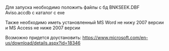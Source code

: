 Для запуска необходимо положить файлы с бд
BNKSEEK.DBF
Aviso.accdb
с каталог с exe

Также необходимо иметь установленный MS Word не нижу 2007 версии и MS Access не ниже 2007 версии

Возможно придется доустановить:
https://www.microsoft.com/en-us/download/details.aspx?id=18346


